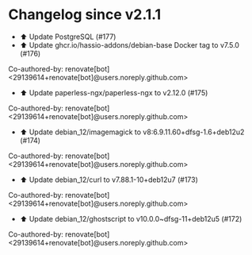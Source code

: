 # Changelog since v2.1.1
- ⬆️ Update PostgreSQL (#177) 
- ⬆️ Update ghcr.io/hassio-addons/debian-base Docker tag to v7.5.0 (#176)

Co-authored-by: renovate[bot] <29139614+renovate[bot]@users.noreply.github.com> 
- ⬆️ Update paperless-ngx/paperless-ngx to v2.12.0 (#175)

Co-authored-by: renovate[bot] <29139614+renovate[bot]@users.noreply.github.com> 
- ⬆️ Update debian_12/imagemagick to v8:6.9.11.60+dfsg-1.6+deb12u2 (#174)

Co-authored-by: renovate[bot] <29139614+renovate[bot]@users.noreply.github.com> 
- ⬆️ Update debian_12/curl to v7.88.1-10+deb12u7 (#173)

Co-authored-by: renovate[bot] <29139614+renovate[bot]@users.noreply.github.com> 
- ⬆️ Update debian_12/ghostscript to v10.0.0~dfsg-11+deb12u5 (#172)

Co-authored-by: renovate[bot] <29139614+renovate[bot]@users.noreply.github.com> 
